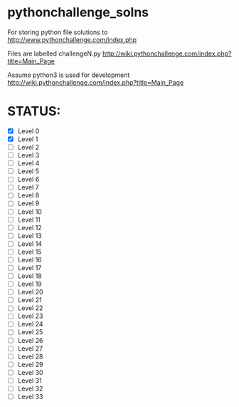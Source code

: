 # pythonchallenge_solns
For storing python file solutions to http://www.pythonchallenge.com/index.php

Files are labelled challengeN.py
http://wiki.pythonchallenge.com/index.php?title=Main_Page

Assume python3 is used for development
http://wiki.pythonchallenge.com/index.php?title=Main_Page

# STATUS:
- [X] Level 0
- [X] Level 1
- [ ] Level 2
- [ ] Level 3
- [ ] Level 4
- [ ] Level 5
- [ ] Level 6
- [ ] Level 7
- [ ] Level 8
- [ ] Level 9
- [ ] Level 10
- [ ] Level 11
- [ ] Level 12
- [ ] Level 13
- [ ] Level 14
- [ ] Level 15
- [ ] Level 16
- [ ] Level 17
- [ ] Level 18
- [ ] Level 19
- [ ] Level 20
- [ ] Level 21
- [ ] Level 22
- [ ] Level 23
- [ ] Level 24
- [ ] Level 25
- [ ] Level 26
- [ ] Level 27
- [ ] Level 28
- [ ] Level 29
- [ ] Level 30
- [ ] Level 31
- [ ] Level 32
- [ ] Level 33
